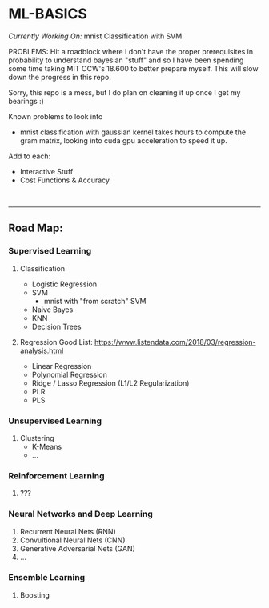 # ML-BASICS

*Currently Working On:* mnist Classification with SVM

PROBLEMS: Hit a roadblock where I don't have the proper prerequisites in probability to understand bayesian "stuff" and so I have been spending some time taking MIT OCW's 18.600 to better prepare myself. This will slow down the progress in this repo.

Sorry, this repo is a mess, but I do plan on cleaning it up once I get my bearings :)
 
Known problems to look into
 - mnist classification with gaussian kernel takes hours to compute the gram matrix, looking into cuda gpu acceleration to speed it up.
 
Add to each:
 - Interactive Stuff
 - Cost Functions & Accuracy
 
 
<br />
 
---

## Road Map:

### Supervised Learning
1. Classification
    - Logistic Regression
    - SVM
        - mnist with "from scratch" SVM
    - Naive Bayes
    - KNN
    - Decision Trees
   
2. Regression
    Good List: https://www.listendata.com/2018/03/regression-analysis.html
    - Linear Regression
    - Polynomial Regression
    - Ridge / Lasso Regression (L1/L2 Regularization)
    - PLR
    - PLS
    
### Unsupervised Learning
1. Clustering
    - K-Means
    - ...
    
### Reinforcement Learning
1. ???
    
### Neural Networks and Deep Learning
1. Recurrent Neural Nets (RNN)
2. Convultional Neural Nets (CNN)
3. Generative Adversarial Nets (GAN)
4. ...

### Ensemble Learning 
1. Boosting
    
